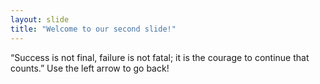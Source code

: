 ```yaml
---
layout: slide
title: "Welcome to our second slide!"
---
```

“Success is not final, failure is not fatal; it is the courage to continue that counts.”
Use the left arrow to go back!
